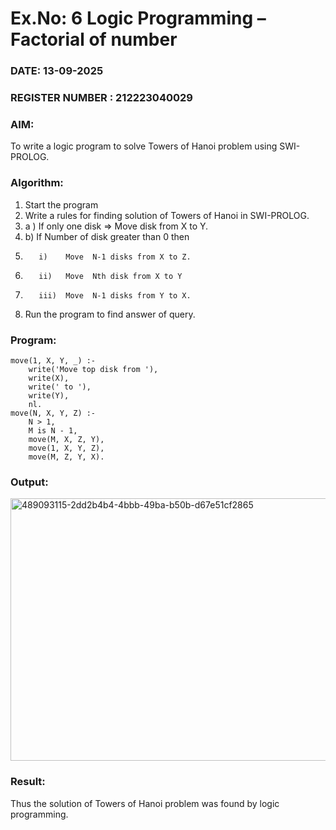# Ex.No: 6   Logic Programming – Factorial of number   
### DATE: 13-09-2025                                                                           
### REGISTER NUMBER : 212223040029
### AIM: 
To  write  a logic program  to solve Towers of Hanoi problem  using SWI-PROLOG. 
### Algorithm:
1. Start the program
2.  Write a rules for finding solution of Towers of Hanoi in SWI-PROLOG.
3.  a )	If only one disk  => Move disk from X to Y.
4.  b)	If Number of disk greater than 0 then
5.        i)	Move  N-1 disks from X to Z.
6.        ii)	Move  Nth disk from X to Y
7.        iii)	Move  N-1 disks from Y to X.
8. Run the program  to find answer of  query.

### Program:
```
move(1, X, Y, _) :-
    write('Move top disk from '),
    write(X),
    write(' to '),
    write(Y),
    nl.
move(N, X, Y, Z) :-
    N > 1,
    M is N - 1,
    move(M, X, Z, Y),
    move(1, X, Y, Z),
    move(M, Z, Y, X).
```

### Output:


<img width="933" height="420" alt="489093115-2dd2b4b4-4bbb-49ba-b50b-d67e51cf2865" src="https://github.com/user-attachments/assets/dce93487-8e71-415a-a322-1e44b9127318" />

### Result:
Thus the solution of Towers of Hanoi problem was found by logic programming.
